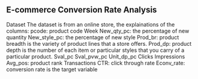 E-commerce Conversion Rate Analysis
-----------------------------------
Dataset
The dataset is from an online store, the explainations of the columns:
pcode: product code
Week
New_qty_pc: the percentage of new quantity
New_style_pc: the percentage of new style
Prod_br: product breadth is the variety of product lines that a store offers.
Prod_dp: product depth is the number of each item or particular styles that you carry of a particular product.
Sval_pc
Sval_pvw_pc
Unit_dp_pc
Clicks
Impressions
Avg_pos: product rank
Transactions
CTR: click through rate
Econv_rate: conversion rate is the target variable
